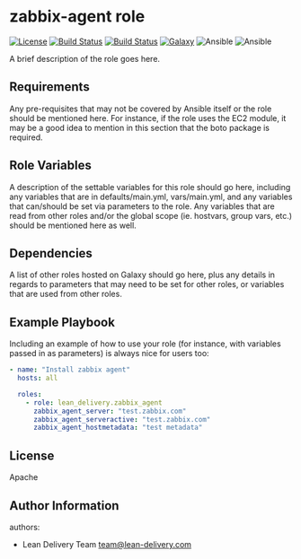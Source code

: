 zabbix-agent role
=========
[![License](https://img.shields.io/badge/license-Apache-green.svg?style=flat)](https://raw.githubusercontent.com/lean-delivery/ansible-role-zabbix-agent/master/LICENSE)
[![Build Status](https://travis-ci.org/lean-delivery/ansible-role-zabbix-agent.svg?branch=master)](https://travis-ci.org/lean-delivery/ansible-role-zabbix-agent)
[![Build Status](https://gitlab.com/lean-delivery/ansible-role-zabbix-agent/badges/master/build.svg)](https://gitlab.com/lean-delivery/ansible-role-zabbix-agent)
[![Galaxy](https://img.shields.io/badge/galaxy-lean__delivery.zabbix__agent-blue.svg)](https://galaxy.ansible.com/lean_delivery/ansible-role-zabbix-agent)
![Ansible](https://img.shields.io/ansible/role/d/29478.svg)
![Ansible](https://img.shields.io/badge/dynamic/json.svg?label=min_ansible_version&url=https%3A%2F%2Fgalaxy.ansible.com%2Fapi%2Fv1%2Froles%2F29478%2F&query=$.min_ansible_version)

A brief description of the role goes here.

Requirements
------------

Any pre-requisites that may not be covered by Ansible itself or the role should
be mentioned here. For instance, if the role uses the EC2 module, it may be a
good idea to mention in this section that the boto package is required.

Role Variables
--------------

A description of the settable variables for this role should go here, including
any variables that are in defaults/main.yml, vars/main.yml, and any variables
that can/should be set via parameters to the role. Any variables that are read
from other roles and/or the global scope (ie. hostvars, group vars, etc.) should
be mentioned here as well.

Dependencies
------------

A list of other roles hosted on Galaxy should go here, plus any details in
regards to parameters that may need to be set for other roles, or variables that
are used from other roles.

Example Playbook
----------------

Including an example of how to use your role (for instance, with variables
passed in as parameters) is always nice for users too:

```yml
- name: "Install zabbix agent"
  hosts: all

  roles:
    - role: lean_delivery.zabbix_agent
      zabbix_agent_server: "test.zabbix.com"
      zabbix_agent_serveractive: "test.zabbix.com"
      zabbix_agent_hostmetadata: "test metadata"
```

License
-------
Apache

Author Information
------------------

authors:
  - Lean Delivery Team <team@lean-delivery.com>
